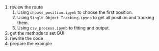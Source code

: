 1. review the route
   1. Using `choose_position.ipynb` to choose the first position.
   2. Using `Single Object Tracking.ipynb` to get all position and tracking them.
   3. Using `csv_process.ipynb` to fitting and output.
2. get the methods to set GUI
3. rewrite the code
4. prepare the example 